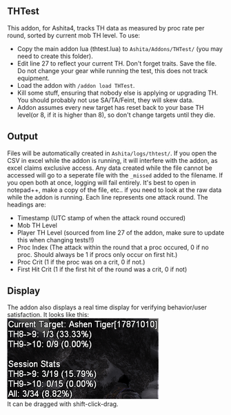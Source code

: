 ## THTest
This addon, for Ashita4, tracks TH data as measured by proc rate per round, sorted by current mob TH level.  To use:<br>
- Copy the main addon lua (thtest.lua) to `Ashita/Addons/THTest/` (you may need to create this folder).
- Edit line 27 to reflect your current TH.  Don't forget traits.  Save the file.  Do not change your gear while running the test, this does not track equipment.
- Load the addon with `/addon load THTest`.
- Kill some stuff, ensuring that nobody else is applying or upgrading TH.  You should probably not use SA/TA/Feint, they will skew data.
- Addon assumes every new target has reset back to your base TH level(or 8, if it is higher than 8), so don't change targets until they die.

## Output
Files will be automatically created in `Ashita/logs/thtest/`.  If you open the CSV in excel while the addon is running, it will interfere with the addon, as excel claims exclusive access.  Any data created while the file cannot be accessed will go to a seperate file with the `_missed` added to the filename.  If you open both at once, logging will fail entirely.  It's best to open in notepad++, make a copy of the file, etc.. if you need to look at the raw data while the addon is running.  Each line represents one attack round.  The headings are:
- Timestamp (UTC stamp of when the attack round occured)
- Mob TH Level
- Player TH Level (sourced from line 27 of the addon, make sure to update this when changing tests!!)
- Proc Index (The attack within the round that a proc occured, 0 if no proc.  Should always be 1 if procs only occur on first hit.)
- Proc Crit (1 if the proc was on a crit, 0 if not.)
- First Hit Crit (1 if the first hit of the round was a crit, 0 if not)


## Display
The addon also displays a real time display for verifying behavior/user satisfaction.  It looks like this:<br>
![Alt text](images/screenshot.png?raw=true "Display")<br>
It can be dragged with shift-click-drag.
